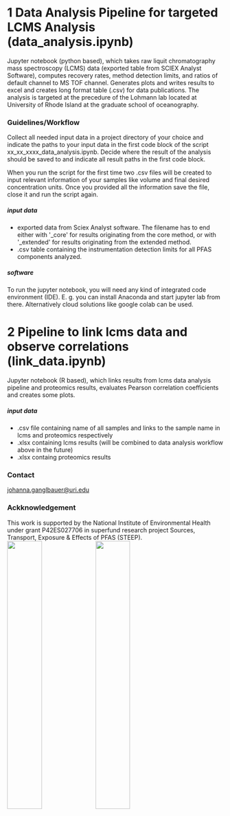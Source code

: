 # 1 Data Analysis Pipeline for targeted LCMS Analysis (data_analysis.ipynb)
Jupyter notebook (python based), which takes raw liquit chromatography mass spectroscopy (LCMS) data (exported table from SCIEX Analyst Software),
computes recovery rates, method detection limits, and ratios of default channel to MS TOF channel.
Generates plots and writes results to excel and creates long format table (.csv) for data publications.
The analysis is targeted at the precedure of the Lohmann lab located at University of Rhode Island at the graduate school of oceanography.

### Guidelines/Workflow
Collect all needed input data in a project directory of your choice and indicate the paths to your input data in the first code block of the script xx_xx_xxxx_data_analysis.ipynb. Decide where the result of the analysis should be saved to and indicate all result paths in the first code block.

When you run the script for the first time two .csv files will be created to input relevant information of your samples like volume and final desired concentration units. Once you provided all the information save the file, close it and run the script again.

##### input data
- exported data from Sciex Analyst software. The filename has to end either with '_core' for results originating from the core method, or with '_extended' for results originating from the extended method.
- .csv table containing the instrumentation detection limits for all PFAS components analyzed.

##### software
To run the jupyter notebook, you will need any kind of integrated code environment (IDE).
E. g. you can install Anaconda and start jupyter lab from there. Alternatively cloud solutions like google colab can be used.

# 2 Pipeline to link lcms data and observe correlations (link_data.ipynb)
Jupyter notebook (R based), which links results from lcms data analysis pipeline and proteomics results, evaluates Pearson correlation coefficients and creates some plots.

##### input data
- .csv file containing name of all samples and links to the sample name in lcms and proteomics respectively
- .xlsx containing lcms results (will be combined to data analysis workflow above in the future)
- .xlsx containg proteomics results

### Contact
johanna.ganglbauer@uri.edu

### Ackknowledgement
This work is supported by the National Institute of Environmental Health under grant P42ES027706 in superfund research project Sources, Transport, Exposure & Effects of PFAS (STEEP).
<img src="https://web.uri.edu/wp-content/uploads/sites/1022/NIEHS_SRP_Log_horz_600.png" width="40%">
<img src="https://web.uri.edu/wp-content/uploads/sites/1022/NIEHS_SRP_Log_horz_600.png](https://web.uri.edu/wp-content/uploads/sites/1022/steep-logo.png" width="40%">
